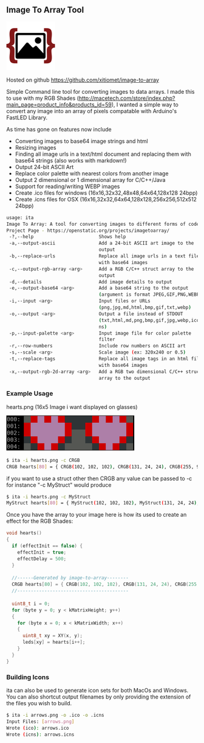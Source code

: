 ## Image To Array Tool ##
![](https://raw.githubusercontent.com/xitiomet/image-to-array/master/src/main/resources/icon128.png)

Hosted on github https://github.com/xitiomet/image-to-array

Simple Command line tool for converting images to data arrays. I made this to use with my RGB Shades (http://macetech.com/store/index.php?main_page=product_info&products_id=59), I wanted a simple way to convert any image into an array of pixels compatable with Arduino's FastLED Library. 

As time has gone on features now include
  * Converting images to base64 image strings and html
  * Resizing images
  * Finding all image urls in a text/html document and replacing them with base64 strings (also works with markdown!)
  * Output 24-bit ASCII Art
  * Replace color palette with nearest colors from another image
  * Output 2 dimensional or 1 dimensional array for C/C++/Java
  * Support for reading/writing WEBP images
  * Create .ico files for windows (16x16,32x32,48x48,64x64,128x128 24bpp)
  * Create .icns files for OSX (16x16,32x32,64x64,128x128,256x256,512x512 24bpp)

```bash
usage: ita
Image To Array: A tool for converting images to different forms of code
Project Page - https://openstatic.org/projects/imagetoarray/
 -?,--help                        Shows help
 -a,--output-ascii                Add a 24-bit ASCII art image to the
                                  output
 -b,--replace-urls                Replace all image urls in a text file
                                  with base64 images
 -c,--output-rgb-array <arg>      Add a RGB C/C++ struct array to the
                                  output
 -d,--details                     Add image details to output
 -e,--output-base64 <arg>         Add a base64 string to the output
                                  (argument is format JPEG,GIF,PNG,WEBP)
 -i,--input <arg>                 Input files or URLs
                                  (png,jpg,md,html,bmp,gif,txt,webp)
 -o,--output <arg>                Output a file instead of STDOUT
                                  (txt,html,md,png,bmp,gif,jpg,webp,ico,ic
                                  ns)
 -p,--input-palette <arg>         Input image file for color palette
                                  filter
 -r,--row-numbers                 Include row numbers on ASCII art
 -s,--scale <arg>                 Scale image (ex: 320x240 or 0.5)
 -t,--replace-tags                Replace all image tags in an html file
                                  with base64 images
 -x,--output-rgb-2d-array <arg>   Add a RGB two dimensional C/C++ struct
                                  array to the output
```

### Example Usage ###
hearts.png (16x5 Image i want displayed on glasses)

![](https://raw.githubusercontent.com/xitiomet/image-to-array/master/src/main/resources/hearts2.png)
```bash
$ ita -i hearts.png -c CRGB
CRGB hearts[80] = { CRGB(102, 102, 102), CRGB(131, 24, 24), CRGB(255, 97, 239), CRGB(131, 24, 24), CRGB(255, 97, 239), CRGB(131, 24, 24), CRGB(0, 0, 0), CRGB(0, 0, 0), CRGB(0, 0, 0), CRGB(0, 0, 0), CRGB(131, 24, 24), CRGB(255, 97, 239), CRGB(131, 24, 24), CRGB(255, 97, 239), CRGB(131, 24, 24), CRGB(93, 93, 93), CRGB(131, 24, 24), CRGB(255, 97, 239), CRGB(255, 97, 239), CRGB(255, 97, 239), CRGB(255, 97, 239), CRGB(255, 97, 239), CRGB(131, 24, 24), CRGB(0, 0, 0), CRGB(0, 0, 0), CRGB(131, 24, 24), CRGB(255, 97, 239), CRGB(255, 97, 239), CRGB(255, 97, 239), CRGB(255, 97, 239), CRGB(255, 97, 239), CRGB(131, 24, 24), CRGB(131, 24, 24), CRGB(255, 97, 239), CRGB(255, 97, 239), CRGB(255, 97, 239), CRGB(255, 97, 239), CRGB(255, 97, 239), CRGB(131, 24, 24), CRGB(96, 96, 96), CRGB(96, 96, 96), CRGB(131, 24, 24), CRGB(255, 97, 239), CRGB(255, 97, 239), CRGB(255, 97, 239), CRGB(255, 97, 239), CRGB(255, 97, 239), CRGB(131, 24, 24), CRGB(0, 0, 0), CRGB(131, 24, 24), CRGB(254, 93, 225), CRGB(255, 97, 239), CRGB(255, 97, 239), CRGB(131, 24, 24), CRGB(0, 0, 0), CRGB(113, 113, 113), CRGB(113, 113, 113), CRGB(0, 0, 0), CRGB(131, 24, 24), CRGB(255, 97, 239), CRGB(255, 97, 239), CRGB(255, 97, 239), CRGB(131, 24, 24), CRGB(0, 0, 0), CRGB(93, 93, 93), CRGB(0, 0, 0), CRGB(131, 24, 24), CRGB(255, 97, 239), CRGB(131, 24, 24), CRGB(0, 0, 0), CRGB(104, 104, 104), CRGB(123, 123, 123), CRGB(123, 123, 123), CRGB(104, 104, 104), CRGB(0, 0, 0), CRGB(131, 24, 24), CRGB(255, 97, 239), CRGB(131, 24, 24), CRGB(0, 0, 0), CRGB(89, 89, 89) };
```
if you want to use a struct other then CRGB any value can be passed to -c for instance "-c MyStruct" would produce

```bash
$ ita -i hearts.png -c MyStruct
MyStruct hearts[80] = { MyStruct(102, 102, 102), MyStruct(131, 24, 24), MyStruct(255, 97, 239), MyStruct(131, 24, 24), MyStruct(255, 97, 239), MyStruct(131, 24, 24), MyStruct(0, 0, 0), MyStruct(0, 0, 0), MyStruct(0, 0, 0), MyStruct(0, 0, 0), MyStruct(131, 24, 24), MyStruct(255, 97, 239), MyStruct(131, 24, 24), MyStruct(255, 97, 239), MyStruct(131, 24, 24), MyStruct(93, 93, 93), MyStruct(131, 24, 24), MyStruct(255, 97, 239), MyStruct(255, 97, 239), MyStruct(255, 97, 239), MyStruct(255, 97, 239), MyStruct(255, 97, 239), MyStruct(131, 24, 24), MyStruct(0, 0, 0), MyStruct(0, 0, 0), MyStruct(131, 24, 24), MyStruct(255, 97, 239), MyStruct(255, 97, 239), MyStruct(255, 97, 239), MyStruct(255, 97, 239), MyStruct(255, 97, 239), MyStruct(131, 24, 24), MyStruct(131, 24, 24), MyStruct(255, 97, 239), MyStruct(255, 97, 239), MyStruct(255, 97, 239), MyStruct(255, 97, 239), MyStruct(255, 97, 239), MyStruct(131, 24, 24), MyStruct(96, 96, 96), MyStruct(96, 96, 96), MyStruct(131, 24, 24), MyStruct(255, 97, 239), MyStruct(255, 97, 239), MyStruct(255, 97, 239), MyStruct(255, 97, 239), MyStruct(255, 97, 239), MyStruct(131, 24, 24), MyStruct(0, 0, 0), MyStruct(131, 24, 24), MyStruct(254, 93, 225), MyStruct(255, 97, 239), MyStruct(255, 97, 239), MyStruct(131, 24, 24), MyStruct(0, 0, 0), MyStruct(113, 113, 113), MyStruct(113, 113, 113), MyStruct(0, 0, 0), MyStruct(131, 24, 24), MyStruct(255, 97, 239), MyStruct(255, 97, 239), MyStruct(255, 97, 239), MyStruct(131, 24, 24), MyStruct(0, 0, 0), MyStruct(93, 93, 93), MyStruct(0, 0, 0), MyStruct(131, 24, 24), MyStruct(255, 97, 239), MyStruct(131, 24, 24), MyStruct(0, 0, 0), MyStruct(104, 104, 104), MyStruct(123, 123, 123), MyStruct(123, 123, 123), MyStruct(104, 104, 104), MyStruct(0, 0, 0), MyStruct(131, 24, 24), MyStruct(255, 97, 239), MyStruct(131, 24, 24), MyStruct(0, 0, 0), MyStruct(89, 89, 89) };
```

Once you have the array to your image here is how its used to create an effect for the RGB Shades:
```c
void hearts()
{
  if (effectInit == false) {
    effectInit = true;
    effectDelay = 500;
  }

  //------Generated by image-to-array--------
  CRGB hearts[80] = { CRGB(102, 102, 102), CRGB(131, 24, 24), CRGB(255, 97, 239), CRGB(131, 24, 24), CRGB(255, 97, 239), CRGB(131, 24, 24), CRGB(0, 0, 0), CRGB(0, 0, 0), CRGB(0, 0, 0), CRGB(0, 0, 0), CRGB(131, 24, 24), CRGB(255, 97, 239), CRGB(131, 24, 24), CRGB(255, 97, 239), CRGB(131, 24, 24), CRGB(93, 93, 93), CRGB(131, 24, 24), CRGB(255, 97, 239), CRGB(255, 97, 239), CRGB(255, 97, 239), CRGB(255, 97, 239), CRGB(255, 97, 239), CRGB(131, 24, 24), CRGB(0, 0, 0), CRGB(0, 0, 0), CRGB(131, 24, 24), CRGB(255, 97, 239), CRGB(255, 97, 239), CRGB(255, 97, 239), CRGB(255, 97, 239), CRGB(255, 97, 239), CRGB(131, 24, 24), CRGB(131, 24, 24), CRGB(255, 97, 239), CRGB(255, 97, 239), CRGB(255, 97, 239), CRGB(255, 97, 239), CRGB(255, 97, 239), CRGB(131, 24, 24), CRGB(96, 96, 96), CRGB(96, 96, 96), CRGB(131, 24, 24), CRGB(255, 97, 239), CRGB(255, 97, 239), CRGB(255, 97, 239), CRGB(255, 97, 239), CRGB(255, 97, 239), CRGB(131, 24, 24), CRGB(0, 0, 0), CRGB(131, 24, 24), CRGB(254, 93, 225), CRGB(255, 97, 239), CRGB(255, 97, 239), CRGB(131, 24, 24), CRGB(0, 0, 0), CRGB(113, 113, 113), CRGB(113, 113, 113), CRGB(0, 0, 0), CRGB(131, 24, 24), CRGB(255, 97, 239), CRGB(255, 97, 239), CRGB(255, 97, 239), CRGB(131, 24, 24), CRGB(0, 0, 0), CRGB(93, 93, 93), CRGB(0, 0, 0), CRGB(131, 24, 24), CRGB(255, 97, 239), CRGB(131, 24, 24), CRGB(0, 0, 0), CRGB(104, 104, 104), CRGB(123, 123, 123), CRGB(123, 123, 123), CRGB(104, 104, 104), CRGB(0, 0, 0), CRGB(131, 24, 24), CRGB(255, 97, 239), CRGB(131, 24, 24), CRGB(0, 0, 0), CRGB(89, 89, 89) };
  //-----------------------------------------
  
  uint8_t i = 0;
  for (byte y = 0; y < kMatrixHeight; y++)
  {
    for (byte x = 0; x < kMatrixWidth; x++)
    {
      uint8_t xy = XY(x, y);
      leds[xy] = hearts[i++];
    }
  }
}

```


### Building Icons ###

ita can also be used to generate icon sets for both MacOs and Windows. You can also shortcut output filenames by only providing the extension of the files you wish to build.

```bash
$ ita -i arrows.png -o .ico -o .icns
Input Files: [arrows.png]
Wrote (ico): arrows.ico
Wrote (icns): arrows.icns
```

